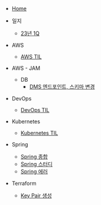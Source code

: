 * [Home](/README.md)
* 일지
    * [23년 1Q](/Retrospect/23%EB%85%84-1Q.md)


* AWS
    * [AWS TIL](/AWS/aws-til.md)

* AWS - JAM
    * DB
        * [DMS 엔드포인트, 스키마 변경](/AWS/jam-journey/DB/dms-db-change/dms-db-change.md)

* DevOps
	* [DevOps TIL](/DevOps/devops-til.md)

* Kubernetes
    * [Kubernetes TIL](/Kubernetes/kubernetes-til.md)

* Spring
    * [Spring 종합](/Spring/spring.md)
    * [Spring 스터디](/Spring/spring-study.md)
    * [Spring 에러](/Spring/spring-error.md)

* Terraform
    * [Key Pair 생성](/Terraform/key-pair.md)



<!--stackedit_data:
eyJoaXN0b3J5IjpbLTk5NzI2NjE0OF19
-->